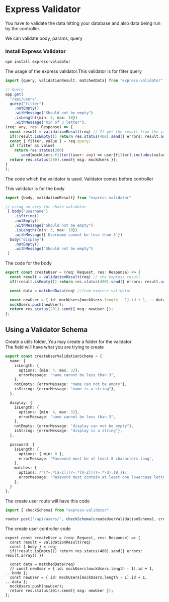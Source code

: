 # Express Validator 

You have to validate the data hitting your database and also data being run by the controller. <br/>

We can validate body, params, query

### Install Express Validator

```bash
npm install express-validator
```
The usage of the express validator.This validator is for filter query

```middleware.ts
import {query, validationResult, matchedData} from "express-validator"

// Query
app.get(
  "/api/users",
  query("filter")
    .notEmpty()
    .withMessage("Should not be empty")
    .isLength({min: 3, max: 10})
    .withMessage("min of 3 letter"),
(req: any, res: Response) => {
  const result = validationResult(req) // It get the result from the validation result
  if(!result.isEmpty()) return res.status(400).send({ errors: result.array() })
  const { filter, value } = req.query;
  if (filter && value)
    return res.status(200)
      .send(mockUsers.filter((user: any) => user[filter].includes(value)));
  return res.status(200).send({ msg: mockUsers });
}
);
```
The code  which the validator  is used. Validator comes before controller

This validator is for the body

```middleware.ts
import {body, validationResult} from "express-validator"

// using an arry for chain validator
 [ body("username")
    .isString()
    .notEmpty()
    .withMessage("Should not be empty")
    .isLength({min: 3, max: 10})
    .withMessage({'Username cannot be less than 3'})
  body("display")
    .notEmpty()
    .withMessage("Should not be empty") 
 ]
```
The code for the body

```user.ts
export const createUser = (req: Request, res: Response) => {
  const result = validationResult(req) // the express result
  if(!result.isEmpty()) return res.status(400).send({ errors: result.array() })

  const data = matchedData(req) //from express validator

  const newUser = { id: mockUsers[mockUsers.length - 1].id + 1, ...data };
  mockUsers.push(newUser);
  return res.status(201).send({ msg: newUser });
};
```
## Using a Validator Schema
Create a utils folder, You may create a folder for the validator <br/>
The field will have what you are trying to create

```validator/user.ts
export const createUserValidationSchema = {
  name: {
    isLength: {
      options: {min: 4, max: 32},
      errorMessage: "name cannot be less than 3",
    },
    notEmpty: {errorMessage: "name can not be empty"},
    isString: {errorMessage: "name is a string"},
  },

  display: {
    isLength: {
      options: {min: 4, max: 32},
      errorMessage: "name cannot be less than 3",
    },
    notEmpty: {errorMessage: "display can not be empty"},
    isString: {errorMessage: "display is a string"},
  },

  password: {
    isLength: {
      options: { min: 8 },
      errorMessage: 'Password must be at least 8 characters long',
    },
    matches: {
      options: /^(?=.*[a-z])(?=.*[A-Z])(?=.*\d).{8,}$/,
      errorMessage: 'Password must contain at least one lowercase letter, one uppercase letter, and one digit',
    },
  }
};
```
The create user route will have this code

```routes/user.ts
import { checkSchema} from "express-validator"

router.post('/api/users/', checkSchema(createUserValidationSchema), createUser)
```
The create user controller code
```
export const createUser = (req: Request, res: Response) => {
  const result = validationResult(req)
  const { body } = req;
  if(!result.isEmpty()) return res.status(400).send({ errors: result.array() })

  const data = matchedData(req) 
  // const newUser = { id: mockUsers[mockUsers.length - 1].id + 1, ...body };
  const newUser = { id: mockUsers[mockUsers.length - 1].id + 1, ...data };
  mockUsers.push(newUser);
  return res.status(201).send({ msg: newUser });
};
```



